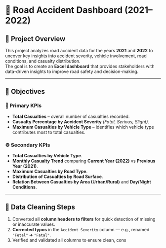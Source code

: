 # 🚗 Road Accident Dashboard (2021–2022)

## 📌 Project Overview
This project analyzes road accident data for the years **2021** and **2022** to uncover key insights into accident severity, vehicle involvement, road conditions, and casualty distribution.  
The goal is to create an **Excel dashboard** that provides stakeholders with data-driven insights to improve road safety and decision-making.

---

## 🎯 Objectives

### 🏁 Primary KPIs
- **Total Casualties** – overall number of casualties recorded.
- **Casualty Percentage by Accident Severity** *(Fatal, Serious, Slight)*.
- **Maximum Casualties by Vehicle Type** – identifies which vehicle type contributes most to total casualties.

### ⚙️ Secondary KPIs
- **Total Casualties by Vehicle Type**.
- **Monthly Casualty Trend** comparing **Current Year (2022)** vs **Previous Year (2021)**.
- **Maximum Casualties by Road Type**.
- **Distribution of Casualties by Road Surface**.
- **Relation Between Casualties by Area (Urban/Rural)** and **Day/Night Conditions**.

---

## 🧹 Data Cleaning Steps
1. Converted all **column headers to filters** for quick detection of missing or inaccurate values.  
2. **Corrected typos** in the `Accident_Severity` column — e.g., renamed `"Fetal"` ➜ `"Fatal"`.  
3. Verified and validated all columns to ensure clean, cons




